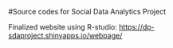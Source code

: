 #Source codes for Social Data Analytics Project

Finalized website using R-studio: https://dp-sdaproject.shinyapps.io/webpage/
